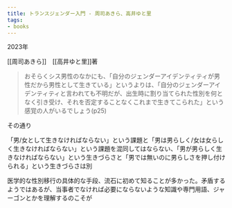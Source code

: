 ```yaml
---
title: トランスジェンダー入門 - 周司あきら、高井ゆと里
tags: 
- books
---
```


2023年

[[周司あきら]]　[[高井ゆと里]]著

> おそらくシス男性のなかにも、「自分のジェンダーアイデンティティが男性だから男性として生きている」というよりは、「自分のジェンダーアイデンティティと言われても不明だが、出生時に割り当てられた性別を何となく引き受け、それを否定することなくこれまで生きてこられた」という感覚の人がいるでしょう(p25)

その通り

「男/女として生きなければならない」という課題と「男は男らしく/女は女らしく生きなければならない」という課題を混同してはならない、「男が男らしく生きなければならない」という生きづらさと「男では無いのに男らしさを押し付けられる」という生きづらさは別

医学的な性別移行の具体的な手段、流石に初めて知ることが多かった。矛盾するようではあるが、当事者でなければ必要にならないような知識や専門用語、ジャーゴンとかを理解するのこそが